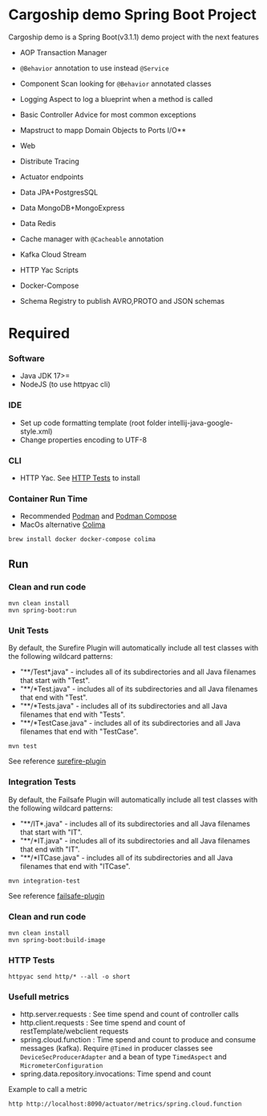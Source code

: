 # Cargoship demo Spring Boot Project

Cargoship demo is a Spring Boot(v3.1.1) demo project with the next features

* AOP Transaction Manager
* `@Behavior` annotation to use instead `@Service`
* Component Scan looking for `@Behavior` annotated classes
* Logging Aspect to log a blueprint when a method is called
* Basic Controller Advice for most common exceptions
* Mapstruct to mapp Domain Objects to Ports I/O**

* Web
* Distribute Tracing
* Actuator endpoints
* Data JPA+PostgresSQL
* Data MongoDB+MongoExpress
* Data Redis
* Cache manager with `@Cacheable` annotation
* Kafka  Cloud Stream
* HTTP Yac Scripts
* Docker-Compose 
* Schema Registry to publish AVRO,PROTO and JSON schemas

# Required
### Software

* Java JDK 17>=
* NodeJS (to use httpyac cli)

### IDE

* Set up code formatting template (root folder intellij-java-google-style.xml)
* Change properties encoding to UTF-8

### CLI

* HTTP Yac. See [HTTP Tests](HELP.md#http-tests) to install

### Container Run Time

* Recommended [Podman](https://podman.io/docs/installation) and [Podman Compose](https://github.com/containers/podman-compose)
* MacOs alternative [Colima](https://github.com/abiosoft/colima/tree/main)
```cli
brew install docker docker-compose colima
```

## Run

### Clean and run code
```cli
mvn clean install
mvn spring-boot:run
```

### Unit Tests
By default, the Surefire Plugin will automatically include all test classes with the following wildcard patterns:

- "**/Test*.java" - includes all of its subdirectories and all Java filenames that start with "Test".
- "**/*Test.java" - includes all of its subdirectories and all Java filenames that end with "Test".
- "**/*Tests.java" - includes all of its subdirectories and all Java filenames that end with "Tests".
- "**/*TestCase.java" - includes all of its subdirectories and all Java filenames that end with "TestCase".
```cli
mvn test
```

See reference [surefire-plugin](https://maven.apache.org/surefire/maven-surefire-plugin/examples/inclusion-exclusion.html)

### Integration Tests
By default, the Failsafe Plugin will automatically include all test classes with the following wildcard patterns:

- "**/IT*.java" - includes all of its subdirectories and all Java filenames that start with "IT".
- "**/*IT.java" - includes all of its subdirectories and all Java filenames that end with "IT".
- "**/*ITCase.java" - includes all of its subdirectories and all Java filenames that end with "ITCase".
```cli
mvn integration-test
```

See reference [failsafe-plugin](https://maven.apache.org/surefire/maven-failsafe-plugin/examples/inclusion-exclusion.html)

### Clean and run code
```cli
mvn clean install
mvn spring-boot:build-image
```


### HTTP Tests
```cli
httpyac send http/* --all -o short
```
### Usefull metrics

* http.server.requests : See time spend and count of controller calls
* http.client.requests : See time spend and count of restTemplate/webclient requests
* spring.cloud.function : Time spend and count to produce and consume messages (kafka). Require `@Timed` in producer classes see `DeviceSecProducerAdapter` and a bean of type `TimedAspect` and `MicrometerConfiguration`
* spring.data.repository.invocations: Time spend and count 

Example to call a metric
```cli
http http://localhost:8090/actuator/metrics/spring.cloud.function
```
